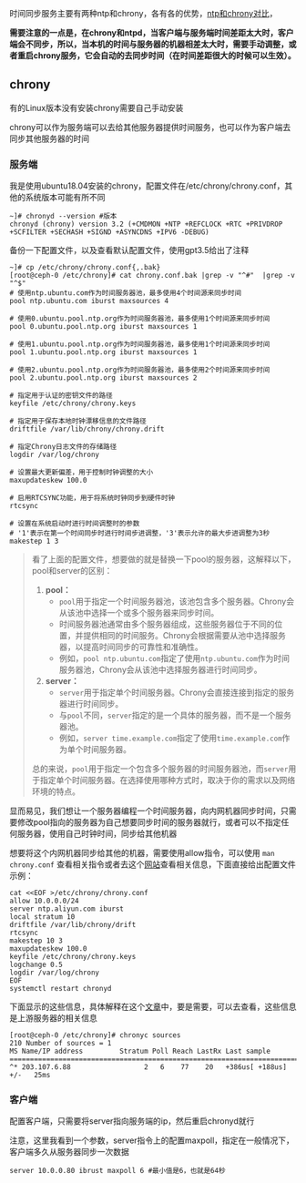 时间同步服务主要有两种ntp和chrony，各有各的优势，[ntp和chrony对比](https://blog.csdn.net/qq_26572567/article/details/118198019)，

**需要注意的一点是，在chrony和ntpd，当客户端与服务端时间差距太大时，客户端会不同步，所以，当本机的时间与服务器的机器相差太大时，需要手动调整，或者重启chrony服务，它会自动的去同步时间（在时间差距很大的时候可以生效）。**

## chrony

有的Linux版本没有安装chrony需要自己手动安装

chrony可以作为服务端可以去给其他服务器提供时间服务，也可以作为客户端去同步其他服务器的时间

### 服务端

我是使用ubuntu18.04安装的chrony，配置文件在/etc/chrony/chrony.conf，其他的系统版本可能有所不同

```shell
~]# chronyd --version #版本
chronyd (chrony) version 3.2 (+CMDMON +NTP +REFCLOCK +RTC +PRIVDROP +SCFILTER +SECHASH +SIGND +ASYNCDNS +IPV6 -DEBUG)
```

备份一下配置文件，以及查看默认配置文件，使用gpt3.5给出了注释

```shell
~]# cp /etc/chrony/chrony.conf{,.bak}
[root@ceph-0 /etc/chrony]# cat chrony.conf.bak |grep -v "^#"  |grep -v "^$"
# 使用ntp.ubuntu.com作为时间服务器池，最多使用4个时间源来同步时间
pool ntp.ubuntu.com iburst maxsources 4

# 使用0.ubuntu.pool.ntp.org作为时间服务器池，最多使用1个时间源来同步时间
pool 0.ubuntu.pool.ntp.org iburst maxsources 1

# 使用1.ubuntu.pool.ntp.org作为时间服务器池，最多使用1个时间源来同步时间
pool 1.ubuntu.pool.ntp.org iburst maxsources 1

# 使用2.ubuntu.pool.ntp.org作为时间服务器池，最多使用2个时间源来同步时间
pool 2.ubuntu.pool.ntp.org iburst maxsources 2

# 指定用于认证的密钥文件的路径
keyfile /etc/chrony/chrony.keys

# 指定用于保存本地时钟漂移信息的文件路径
driftfile /var/lib/chrony/chrony.drift

# 指定Chrony日志文件的存储路径
logdir /var/log/chrony

# 设置最大更新偏差，用于控制时钟调整的大小
maxupdateskew 100.0

# 启用RTCSYNC功能，用于将系统时钟同步到硬件时钟
rtcsync

# 设置在系统启动时进行时间调整时的参数
# '1'表示在第一个时间同步时进行时间步进调整，'3'表示允许的最大步进调整为3秒
makestep 1 3

```

> 看了上面的配置文件，想要做的就是替换一下pool的服务器，这解释以下，pool和server的区别：
>
> 1. **pool：**
>    - `pool`用于指定一个时间服务器池，该池包含多个服务器。Chrony会从该池中选择一个或多个服务器来同步时间。
>    - 时间服务器池通常由多个服务器组成，这些服务器位于不同的位置，并提供相同的时间服务。Chrony会根据需要从池中选择服务器，以提高时间同步的可靠性和准确性。
>    - 例如，`pool ntp.ubuntu.com`指定了使用`ntp.ubuntu.com`作为时间服务器池，Chrony会从该池中选择服务器进行时间同步。
> 2. **server：**
>    - `server`用于指定单个时间服务器。Chrony会直接连接到指定的服务器进行时间同步。
>    - 与`pool`不同，`server`指定的是一个具体的服务器，而不是一个服务器池。
>    - 例如，`server time.example.com`指定了使用`time.example.com`作为单个时间服务器。
>
> 总的来说，`pool`用于指定一个包含多个服务器的时间服务器池，而`server`用于指定单个时间服务器。在选择使用哪种方式时，取决于你的需求以及网络环境的特点。

显而易见，我们想让一个服务器编程一个时间服务器，向内网机器同步时间，只需要修改pool指向的服务器为自己想要同步时间的服务器就行，或者可以不指定任何服务器，使用自己时钟时间，同步给其他机器

想要将这个内网机器同步给其他的机器，需要使用allow指令，可以使用 `man chrony.conf` 查看相关指令或者去这个[网站](https://chrony-project.org/doc/3.2/chrony.conf.html)查看相关信息，下面直接给出配置文件示例：

```shell
cat <<EOF >/etc/chrony/chrony.conf
allow 10.0.0.0/24
server ntp.aliyun.com iburst
local stratum 10 
driftfile /var/lib/chrony/drift
rtcsync
makestep 10 3
maxupdateskew 100.0
keyfile /etc/chrony/chrony.keys
logchange 0.5
logdir /var/log/chrony
EOF
systemctl restart chronyd
```

下面显示的这些信息，具体解释在这个[文章](https://blog.csdn.net/weixin_62443409/article/details/131062015)中，要是需要，可以去查看，这些信息是上游服务器的相关信息

```shell
[root@ceph-0 /etc/chrony]# chronyc sources 
210 Number of sources = 1
MS Name/IP address         Stratum Poll Reach LastRx Last sample               
===============================================================================
^* 203.107.6.88                  2   6    77    20   +386us[ +188us] +/-   25ms

```





### 客户端

配置客户端，只需要将server指向服务端的ip，然后重启chronyd就行

注意，这里我看到一个参数，server指令上的配置maxpoll，指定在一般情况下，客户端多久从服务器同步一次数据

```shell
server 10.0.0.80 ibrust maxpoll 6 #最小值是6，也就是64秒
```







